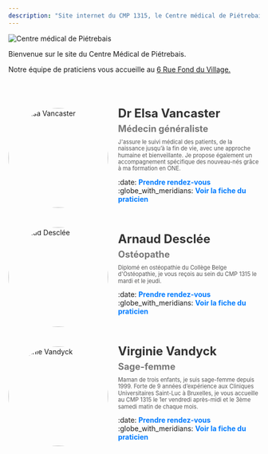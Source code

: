 ```yaml
---
description: "Site internet du CMP 1315, le Centre médical de Piétrebais."
---
```


<div class="cover-container">
    <img src="/images/logo-CMP1315.png" alt="Centre médical de Piétrebais">
</div>

<div class="text-container">
    <p>Bienvenue sur le site du Centre Médical de Piétrebais.</p>
    <p>
        Notre équipe de praticiens vous accueille au 
        <a href="https://g.page/docteur-elsa-vancaster?share" target="_blank">
            6 Rue Fond du Village.
        </a>
    </p>
</div>

<br>
<br>
<br>

<div style="display: flex; align-items: center; gap: 20px; flex-wrap: wrap; max-width: 700px;">
    <img src="/images/docteur-elsa-vancaster.jpeg" alt="Dr Elsa Vancaster" 
         style="width: 200px; height: 200px; border-radius: 50%; object-fit: cover; flex-shrink: 0;">
    <div style="flex: 1; min-width: 250px;">
        <h2 style="margin: 0; font-size: 1.7em; color: #333;">Dr Elsa Vancaster</h2>
        <h3 style="margin: 5px 0 10px; font-size: 1.3em; color: #777;">Médecin généraliste</h3>
        <p style="margin-top: 3px; font-size: 0.8em; color: #555; line-height: 1.2;">
            J'assure le suivi médical des patients, de la naissance jusqu’à la fin de vie, 
            avec une approche humaine et bienveillante. Je propose également un accompagnement spécifique 
            des nouveau-nés grâce à ma formation en ONE.
        </p>
        <p style="margin-top: 10px;">
            :date: <a href="https://docteurelsavancaster.mikrono.com/" target="_blank" 
                  style="text-decoration: none; color: #007BFF; font-weight: bold;">
                  Prendre rendez-vous</a>  
            <br>
            :globe_with_meridians: <a href="/medecin-generaliste/elsa-vancaster/"
                  style="text-decoration: none; color: #007BFF; font-weight: bold;">
                  Voir la fiche du praticien</a>
        </p>
    </div>
</div>

<br>
<br>

<div style="display: flex; align-items: center; gap: 20px; flex-wrap: wrap; max-width: 700px;">
    <img src="/images/arnaud-desclee.avif" alt="Arnaud Desclée" 
         style="width: 200px; height: 200px; border-radius: 50%; object-fit: cover; flex-shrink: 0;">
    <div style="flex: 1; min-width: 250px;">
        <h2 style="margin: 0; font-size: 1.7em; color: #333;">Arnaud Desclée</h2>
        <h3 style="margin: 5px 0 10px; font-size: 1.3em; color: #777;">Ostéopathe</h3>
        <p style="margin-top: 3px; font-size: 0.8em; color: #555; line-height: 1.2;">
            Diplomé en ostéopathie du Collège Belge d'Ostéopathie, je vous reçois au sein du CMP 1315 le mardi et le jeudi.
        </p>
        <p style="margin-top: 10px;">
            :date: <a href="https://www.osteopathearnauddesclee.com/" target="_blank" 
                  style="text-decoration: none; color: #007BFF; font-weight: bold;">
                  Prendre rendez-vous</a>  
            <br>
            :globe_with_meridians: <a href="/osteopathe/arnaud-desclee/" 
                  style="text-decoration: none; color: #007BFF; font-weight: bold;">
                  Voir la fiche du praticien</a>
        </p>
    </div>
</div>

<br>
<br>

<div style="display: flex; align-items: center; gap: 20px; flex-wrap: wrap; max-width: 700px;">
    <img src="/images/virginie-vandyck.jpg" alt="Virginie Vandyck" 
         style="width: 200px; height: 200px; border-radius: 50%; object-fit: cover; flex-shrink: 0;">
    <div style="flex: 1; min-width: 250px;">
        <h2 style="margin: 0; font-size: 1.7em; color: #333;">Virginie Vandyck</h2>
        <h3 style="margin: 5px 0 10px; font-size: 1.3em; color: #777;">Sage-femme</h3>
        <p style="margin-top: 3px; font-size: 0.8em; color: #555; line-height: 1.2;">
            Maman de trois enfants, je suis sage-femme depuis 1999.
            Forte de 9 années d’expérience aux Cliniques Universitaires Saint-Luc à Bruxelles, je vous accueille au CMP 1315 le 1er vendredi après-midi et le 3ème samedi matin de chaque mois.
        </p>
        <p style="margin-top: 10px;">
            :date: <a href="#" target="_blank" 
                  style="text-decoration: none; color: #007BFF; font-weight: bold;">
                  Prendre rendez-vous</a>  
            <br>
            :globe_with_meridians: <a href="/sage-femme/virginie-vandyck/" 
                  style="text-decoration: none; color: #007BFF; font-weight: bold;">
                  Voir la fiche du praticien</a>
        </p>
    </div>
</div>